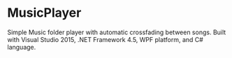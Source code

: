 # MusicPlayer
Simple Music folder player with automatic crossfading between songs.
Built with Visual Studio 2015, .NET Framework 4.5, WPF platform, and C# language.
